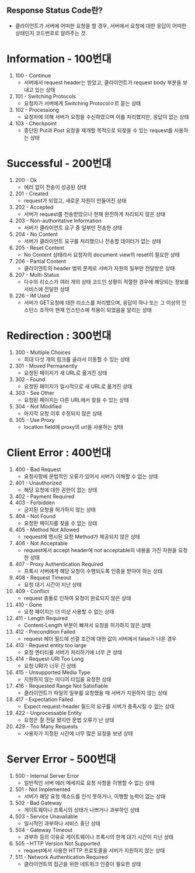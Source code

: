 ## Response Status Code란?

- 클라이언트가 서버에 어떠한 요청을 할 경우, 서버에서 요청에 대한 응답이 어떠한 상태인지 코드번호로 알려주는 것.

# Information - 100번대

1. 100 - Continue
   - 서버에서 request header는 받았고, 클라이언트가 request body 부분을 보내고 있는 상태
2. 101 - Switching Protocols
   - 요청자가 서버에게 Switching Protocolㅇ르 묻는 상태
3. 102 - Processiong
   - 요청자에 의해 서버가 요청을 수신하였으며 이를 처리했지만, 응답이 없는 상태
4. 103 - Checkpoint
   - 중단된 Put과 Post 요청을 재개할 목적으로 되찾을 수 있는 request를 사용하는 상태

# Successful - 200번대

1. 200 - Ok
   - 에러 없이 전송이 성공된 상태
2. 201 - Created
   - request가 되었고, 새로운 자원이 만들어진 상태
3. 202 - Accepted
   - 서버가 request를 전송받았으나 현재 완전하게 처리되지 않은 상태
4. 203 - Non-authoritative Information
   - 서버가 클라이언트 요구 중 일부만 전송한 상태
5. 204 - No Content
   - 서버가 클라이언트 요구를 처리했으나 전송할 데이터가 없는 상태
6. 205 - Reset Content
   - No Content 상태라서 요청자의 document view의 reset이 필요한 상태
7. 206 - Partial Content
   - 클라이언트의 header 범위 문제로 서버가 자원의 일부만 전달받은 상태
8. 207 - Multi-Status
   - 다수의 리소스가 여러 개의 상태 코드인 상황이 적절한 경우에 해당되는 정보를 서비스에 전달한 상태
9. 226 - IM Used
   - 서버가 GET요청에 대한 리소스를 처리했으며, 응답이 하나 또는 그 이상의 인스턴스 조작이 현재 인스턴스에 적용이 되었음을 알리는 상태

# Redirection : 300번대

1. 300 - Multiple Choices
   - 최대 다섯 개의 링크를 골라서 이동할 수 있는 상태
2. 301 - Moved Permanently
   - 요청된 페이지가 새 URL로 옮겨진 상태
3. 302 - Found
   - 요청된 페이지가 일시적으로 새 URL로 옮겨진 상태
4. 303 - See Other
   - 요청된 페이지는 다른 URL에서 찾을 수 있는 상태
5. 304 - Not Modified
   - 마지막 요청 이후 수정되지 않은 상태
6. 305 - Use Proxy
   - location field에 proxy의 url을 사용하는 상태

# Client Error : 400번대

1. 400 - Bad Request
   - 요청사항에 문법적인 오류가 있어서 서버가 이해할 수 없는 상태
2. 401 - Unauthorized
   - 해당 요청에 대한 권한이 없는 상태
3. 402 - Payment Required
4. 403 - Forbidden
   - 금지된 요청을 허가하지 않는 상태
5. 404 - Not Found
   - 요청한 페이지를 찾을 수 없는 상태
6. 405 - Method Not Allowed
   - request에 명시된 요청 Method가 제공되지 않은 상태
7. 406 - Not Acceptable
   - request에서 accept header에 not acceptable의 내용을 가진 자원을 요청한 상태
8. 407 - Proxy Authentication Required
   - 프록시 서버에게 해당 요청이 수행되도록 인증을 받아야 하는 상태
9. 408 - Request Timeout
   - 요청 대기 시간이 지난 상태
10. 409 - Conflict
    - request 충돌로 인하여 요청이 완료되지 않은 상태
11. 410 - Gone
    - 요청 페이지는 더 이상 사용할 수 없는 상태
12. 411 - Length Required
    - Content-Length 부분이 빠져서 요청을 허가하지 않은 상태
13. 412 - Precondition Failed
    - request 헤더 필드에 선결 조건에 대한 값이 서버에서 false가 나온 경우
14. 413 - Request entity too large
    - 요청 엔티티를 서버가 처리하기에 너무 큰 상태
15. 414 - Request-URI Too Long
    - 요청 URI가 너무 긴 상태
16. 415 - Unsupported Media Type
    - 지원하지 않는 미디어 타입을 요청한 상태
17. 416 - Requested Range Not Satisfiable
    - 클라이언트가 파일의 일부를 요청했을 때 서버가 지원하지 않는 상태
18. 417 - Expectation Failed
    - Expect request-header 필드의 요구를 서버가 충족시킬 수 없는 상태
19. 422 - Unprocessable Entity
    - 요청은 잘 전달 됐지만 문법 오류가 난 상태
20. 429 - Too Many Requests
    - 사용자가 지정된 시간에 너무 많은 요청을 보낸 상태

# Server Error - 500번대

1. 500 - Internal Server Error
   - 일반적인 서버 에러 메세지로 요청 사항을 이행할 수 없는 상태
2. 501 - Not Implemented
   - 서버가 해당 요청 메소드를 인식 못하거나, 이행할 능력이 없는 상태
3. 502 - Bad Gateway
   - 게이트웨이나 프록시의 상태가 나쁘거나 과부하인 상태
4. 503 - Service Unavailable
   - 일시적인 과부하나 서비스 중단 상태
5. 504 - Gateway Timeout
   - 과부하 등의 이유로 게이트웨이나 프록시의 한계 대기 시간이 지난 상태
6. 505 - HTTP Version Not Supported
   - request에서 사용한 HTTP 프로토콜을 서버가 지원하지 않는 상태
7. 511 - Network Authentication Required
   - 클라이언트의 접근을 위한 네트워크 인증이 필요한 상태
